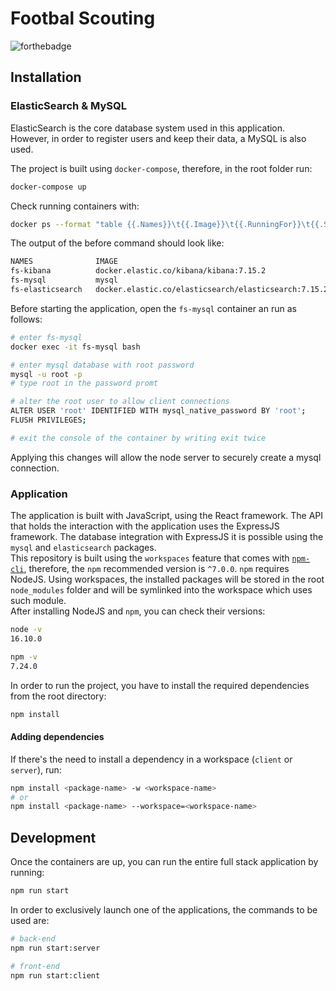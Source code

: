 # Footbal Scouting

![forthebadge](https://forthebadge.com/images/badges/built-with-love.svg)

## Installation

### ElasticSearch & MySQL

ElasticSearch is the core database system used in this application. However, in order to register users and keep their data, a MySQL is also used.

The project is built using `docker-compose`, therefore, in the root folder run:

```sh
docker-compose up 
```

Check running containers with:

```sh
docker ps --format "table {{.Names}}\t{{.Image}}\t{{.RunningFor}}\t{{.Status}}"
```

The output of the before command should look like:

```sh
NAMES              IMAGE                                                  CREATED          STATUS
fs-kibana          docker.elastic.co/kibana/kibana:7.15.2                 25 minutes ago   Up 25 minutes
fs-mysql           mysql                                                  25 minutes ago   Up 25 minutes
fs-elasticsearch   docker.elastic.co/elasticsearch/elasticsearch:7.15.2   25 minutes ago   Up 25 minutes

```

Before starting the application, open the `fs-mysql` container an run as follows:

```sh
# enter fs-mysql
docker exec -it fs-mysql bash

# enter mysql database with root password
mysql -u root -p
# type root in the password promt

# alter the root user to allow client connections
ALTER USER 'root' IDENTIFIED WITH mysql_native_password BY 'root';
FLUSH PRIVILEGES;

# exit the console of the container by writing exit twice
```

Applying this changes will allow the node server to securely create a mysql connection.

### Application

The application is built with JavaScript, using the React framework. The API that holds the interaction with the application uses the ExpressJS framework. The database integration with ExpressJS it is possible using the `mysql` and `elasticsearch` packages.  
This repository is built using the `workspaces` feature that comes with [`npm-cli`](https://docs.npmjs.com/cli/v7/using-npm/workspaces), therefore, the `npm` recommended version is `^7.0.0`. `npm` requires NodeJS. Using workspaces, the installed packages will be stored in the root `node_modules` folder and will be symlinked into the workspace which uses such module.  
After installing NodeJS and `npm`, you can check their versions:

```sh
node -v
16.10.0

npm -v
7.24.0
```

In order to run the project, you have to install the required dependencies from the root directory:

```sh
npm install
```

#### Adding dependencies

If there's the need to install a dependency in a workspace (`client` or `server`), run:

```sh
npm install <package-name> -w <workspace-name>
# or
npm install <package-name> --workspace=<workspace-name>
```

## Development

Once the containers are up, you can run the entire full stack application by running:

```sh
npm run start
```

In order to exclusively launch one of the applications, the commands to be used are:

```sh
# back-end
npm run start:server

# front-end
npm run start:client
```
